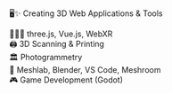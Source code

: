 <!---
LucaJunge/LucaJunge is a ✨ special ✨ repository because its `README.md` (this file) appears on your GitHub profile.
You can click the Preview link to take a look at your changes.
--->

🖥️✨ Creating 3D Web Applications & Tools  

🧑🏻‍💻 three.js, Vue.js, WebXR  
🖨️ 3D Scanning & Printing  
🏛️ Photogrammetry  
🧰 Meshlab, Blender, VS Code, Meshroom  
🎮 Game Development (Godot)  
